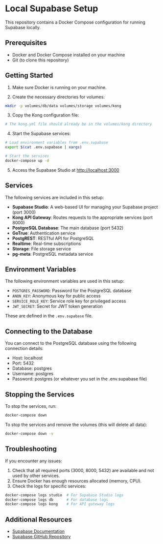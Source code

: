 # Local Supabase Setup

This repository contains a Docker Compose configuration for running Supabase locally.

## Prerequisites

- Docker and Docker Compose installed on your machine
- Git (to clone this repository)

## Getting Started

1. Make sure Docker is running on your machine.

2. Create the necessary directories for volumes:

```bash
mkdir -p volumes/db/data volumes/storage volumes/kong
```

3. Copy the Kong configuration file:

```bash
# The kong.yml file should already be in the volumes/kong directory
```

4. Start the Supabase services:

```bash
# Load environment variables from .env.supabase
export $(cat .env.supabase | xargs)

# Start the services
docker-compose up -d
```

5. Access the Supabase Studio at [http://localhost:3000](http://localhost:3000)

## Services

The following services are included in this setup:

- **Supabase Studio**: A web-based UI for managing your Supabase project (port 3000)
- **Kong API Gateway**: Routes requests to the appropriate services (port 8000)
- **PostgreSQL Database**: The main database (port 5432)
- **GoTrue**: Authentication service
- **PostgREST**: RESTful API for PostgreSQL
- **Realtime**: Real-time subscriptions
- **Storage**: File storage service
- **pg-meta**: PostgreSQL metadata service

## Environment Variables

The following environment variables are used in this setup:

- `POSTGRES_PASSWORD`: Password for the PostgreSQL database
- `ANON_KEY`: Anonymous key for public access
- `SERVICE_ROLE_KEY`: Service role key for privileged access
- `JWT_SECRET`: Secret for JWT token generation

These are defined in the `.env.supabase` file.

## Connecting to the Database

You can connect to the PostgreSQL database using the following connection details:

- Host: localhost
- Port: 5432
- Database: postgres
- Username: postgres
- Password: postgres (or whatever you set in the .env.supabase file)

## Stopping the Services

To stop the services, run:

```bash
docker-compose down
```

To stop the services and remove the volumes (this will delete all data):

```bash
docker-compose down -v
```

## Troubleshooting

If you encounter any issues:

1. Check that all required ports (3000, 8000, 5432) are available and not used by other services.
2. Ensure Docker has enough resources allocated (memory, CPU).
3. Check the logs for specific services:

```bash
docker-compose logs studio  # For Supabase Studio logs
docker-compose logs db      # For database logs
docker-compose logs kong    # For API gateway logs
```

## Additional Resources

- [Supabase Documentation](https://supabase.io/docs)
- [Supabase GitHub Repository](https://github.com/supabase/supabase) 